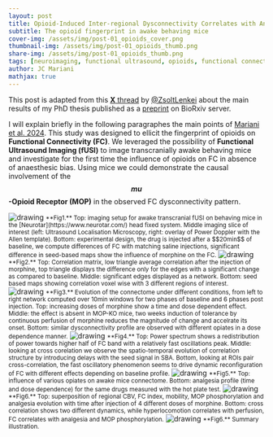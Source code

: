```yaml
---
layout: post
title: Opioid-Induced Inter-regional Dysconnectivity Correlates with Analgesia in Awake Mouse Brains
subtitle: The opioid fingerprint in awake behaving mice
cover-img: /assets/img/post-01_opioids_cover.png
thumbnail-img: /assets/img/post-01_opioids_thumb.png
share-img: /assets/img/post-01_opioids_thumb.png
tags: [neuroimaging, functional ultrasound, opioids, functional connectivity, awake mice]
author: JC Mariani
mathjax: true
---
```


This post is adapted from this [**X** thread](https://x.com/ZsoltLenkei/status/1818995234258157944) by [@ZsoltLenkei](https://x.com/ZsoltLenkei) about the main results of my PhD thesis published as a [preprint](https://www.biorxiv.org/content/10.1101/2024.07.30.604249v1) on BioRxiv server.

I will explain briefly in the following paragraphes the main points of [Mariani et al. 2024](https://JCMariani.github.io/05_Opioid-brains_Mariani). This study was designed to ellicit the fingerprint of opioids on **Functional Connectivity (FC)**. We leveraged the possibility of **Functional Ultrasound Imaging (fUSI)** to image transcranially awake behaving mice and investigate for the first time the influence of opioids on FC in absence of anaesthesic bias. Using mice we could demonstrate the causal involvement of the **$$mu$$-Opioid Receptor (MOP)** in the observed FC dysconnectivity pattern.

<img src="https://JCMariani.github.io/assets/img/post-01_Twitter_thread_01.png" alt="drawing" class="center"/>
<small>**Fig1.** Top: imaging setup for awake transcranial fUSI on behaving mice in the [Neurotar](https://www.neurotar.com/) head fixed system. Middle imaging slice of interest (left: Ultrasound Localisation Microscopy, right: overlay of Power Doppler with the Allen template). Bottom: experimental design, the drug is injected after a $$20min$$ of baseline, we compute differences of FC with matching saline injections, significant difference in seed-based maps show the influence of morphine on the FC.</small>

<img src="https://JCMariani.github.io/assets/img/post-01_Twitter_thread_06.png" alt="drawing" class="center"/>
<small>**Fig2.** Top: Correlation matrix, low triangle average correlation after the injection of morphine, top triangle displays the difference only for the edges with a significant change as compared to baseline. Middle: significant edges displayed as a network. Bottom: seed based maps showing correlation voxel wise with 3 different regions of interest.</small>

<img src="https://JCMariani.github.io/assets/img/post-01_Twitter_thread_02.png" alt="drawing" class="center"/>
<small>**Fig3.** Evolution of the connectome under different conditions, from left to right network computed over 10min windows for two phases of baseline and 6 phases post injection. Top: increasing doses of morphine show a time and dose dependent effect. Middle: the effect is absent in MOP-KO mice, two weeks induction of tolerance by continuous perfusion of morphine reduces the magnitude of change and accelrate its onset. Bottom: similar dysconnectivity profile are observed with different opiates in a dose dependence manner.</small>

<img src="https://JCMariani.github.io/assets/img/post-01_Twitter_thread_03.png" alt="drawing" class="center"/>
<small>**Fig4.** Top: Power spectrum shows a redistribution of power towards higher half of FC band with a relatively fast oscillations peak. Middle: looking at cross corelation we observe the spatio-temporal evolution of correlation structure by introducing delays with the seed signal in SBA. Bottom, looking at ROIs pair cross-correlation, the fast oscillatory phenomenon seems to drive dynamic reconfiguration of FC with different effects depending on baseline profile.</small>

<img src="https://JCMariani.github.io/assets/img/post-01_Twitter_thread_04.png" alt="drawing" class="center"/>
<small>**Fig5.** Top: influence of various opiates on awake mice connectome. Bottom: analgesia profile (time and dose dependence) for the same drugs measured with the hot plate test.</small>

<img src="https://JCMariani.github.io/assets/img/post-01_Twitter_thread_05.png" alt="drawing" class="center"/>
<small>**Fig6.** Top: superposition of regional CBV, FC index, mobility, MOP phosphorylation and analgesia evolution with time after injection of 4 different doses of morphine. Bottom: cross correlation shows two different dynamics, while hyperlocomotion correlates with perfusion, FC correlates with analgesia and MOP phosphorylation.</small>

<img src="https://JCMariani.github.io/assets/img/post-01_Twitter_thread_00.png" alt="drawing" class="center"/>
<small>**Fig6.** Summary illustration.</small>






